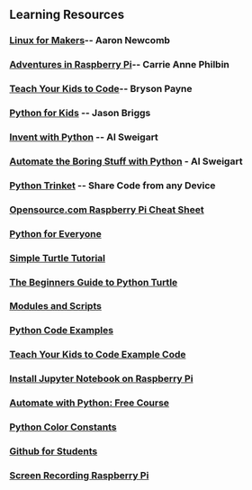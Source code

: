 ## Learning Resources

### [Linux for Makers](https://www.amazon.com/dp/1680451839/ref=cm_sw_r_cp_ep_dp_cZk6Bb5E9XZWR)-- Aaron Newcomb

### [Adventures in Raspberry Pi](https://www.amazon.com/Adventures-Raspberry-Carrie-Anne-Philbin/dp/1119269067/ref=tmm_pap_swatch_0?_encoding=UTF8&qid=&sr=)-- Carrie Anne Philbin

### [Teach Your Kids to Code](https://www.amazon.com/dp/1593276141/ref=cm_sw_r_cp_ep_dp_F1k6BbAXS5268)-- Bryson Payne

### [Python for Kids](https://www.amazon.com/dp/B00ADX21Z6/ref=cm_sw_em_r_mt_dp_U_fqhSDbFGRZZJ2) -- Jason Briggs

### [Invent with Python](https://inventwithpython.com/) -- Al Sweigart

### [Automate the Boring Stuff with Python](https://automatetheboringstuff.com/) - Al Sweigart

### [Python Trinket](https://trinket.io/python) -- Share Code from any Device

### [Opensource.com Raspberry Pi Cheat Sheet](https://opensource.com/downloads/getting-started-raspberry-pi-cheat-sheet)

### [Python for Everyone](https://www.py4e.com/lessons)

### [Simple Turtle Tutorial](https://github.com/asweigart/simple-turtle-tutorial-for-python/blob/master/simple_turtle_tutorial.md)

### [The Beginners Guide to Python Turtle](https://realpython.com/beginners-guide-python-turtle/)

### [Modules and Scripts](https://www.pythonmorsels.com/topics/module-vs-script/)

### [Python Code Examples](https://github.com/geekcomputers/Python)

### [Teach Your Kids to Code Example Code](https://teachyourkidstocode.com/downloads.html)

### [Install Jupyter Notebook on Raspberry Pi](https://www.instructables.com/Jupyter-Notebook-on-Raspberry-Pi/)

### [Automate with Python: Free Course](https://youtu.be/PXMJ6FS7llk)

### [Python Color Constants](https://www.webucator.com/article/python-color-constants-module/)

### [Github for Students](https://education.github.com/students)

### [Screen Recording Raspberry Pi](https://www.hackster.io/sb-components/screen-recording-in-raspberry-pi-in-7-easy-steps-2192ef)



